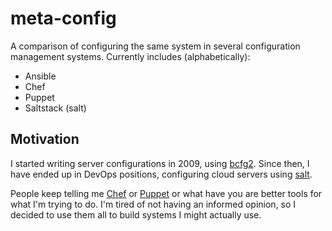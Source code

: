 meta-config
===========

A comparison of configuring the same system in several configuration management systems.
Currently includes (alphabetically):
* Ansible
* Chef
* Puppet
* Saltstack (salt)

Motivation
----------

I started writing server configurations in 2009, using [bcfg2](http://bcfg2.org/).  Since then, I have ended up in DevOps positions, configuring cloud servers using [salt](http://www.saltstack.com/community/).

People keep telling me [Chef](http://www.getchef.com/chef/) or [Puppet](http://puppetlabs.com/puppet/puppet-open-source) or what have you are better tools for what I'm trying to do.  I'm tired of not having an informed opinion, so I decided to use them all to build systems I might actually use.
